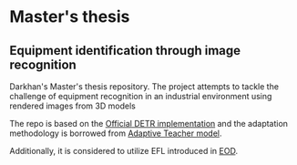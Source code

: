 # Master's thesis
## Equipment identification through image recognition 
Darkhan's Master's thesis repository. The project attempts to tackle the challenge of equipment recognition in an industrial environment using rendered images from 3D models

The repo is based on the [Official DETR implementation](https://github.com/facebookresearch/detr) and the adaptation methodology is borrowed from [Adaptive Teacher model](https://github.com/facebookresearch/adaptive_teacher). 

Additionally, it is considered to utilize EFL introduced in [EOD](https://github.com/modeltc/eod). 
